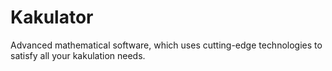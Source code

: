 # Kakulator

Advanced mathematical software, which uses cutting-edge technologies to satisfy all your kakulation needs.
